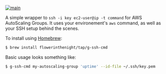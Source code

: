 [![main](https://github.com/flowerinthenight/g-ssh-cmd/actions/workflows/main.yml/badge.svg)](https://github.com/flowerinthenight/g-ssh-cmd/actions/workflows/main.yml)

A simple wrapper to `ssh -i key ec2-user@ip -t command` for AWS AutoScaling Groups. It uses your environement's `aws` command, as well as your SSH setup behind the scenes.

To install using [Homebrew](https://brew.sh/):

``` sh
$ brew install flowerinthenight/tap/g-ssh-cmd
```

Basic usage looks something like:

``` sh
$ g-ssh-cmd my-autoscaling-group 'uptime' --id-file ~/.ssh/key.pem
```
